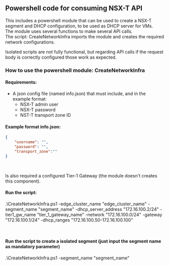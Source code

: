 ## Powershell code for consuming NSX-T API <br />
This includes a powershell module that can be used to create a NSX-T segment and DHCP configuration, to be used as DHCP server for VMs.<br />
The module uses several functions to make several API calls. <br />
The script: CreateNetworkInfra imports the module and creates the required network configurations.
<br />

Isolated scripts are not fully functional, but regarding API calls if the request body is correctly configured those work as expected.


### How to use the powershell module: CreateNetworkInfra <br/>

#### Requirements:
- A json config file (named info.json) that must include, and in the example format:
    - NSX-T admin user
    - NSX-T password
    - NST-T transport zone ID

#### Example format info.json:
```json
{
    "username": "",
    "password": "",
    "transport_zone":""
}
```
<br/>

Is also required a configured Tier-1 Gateway (the module doesn't creates this component).

#### Run the script:

.\CreateNetworkInfra.ps1 -edge_cluster_name "edge_cluster_name" -segment_name "segment_name" -dhcp_server_address "172.16.100.2/24" -tier1_gw_name "tier_1_gateway_name" -network "172.16.100.0/24" -gateway "172.16.100.1/24" -dhcp_ranges "172.16.100.50-172.16.100.100"

<br/>

#### Run the script to create a isolated segment (just input the segment name as mandatory parameter)
.\CreateNetworkInfra.ps1 -segment_name "segment_name"